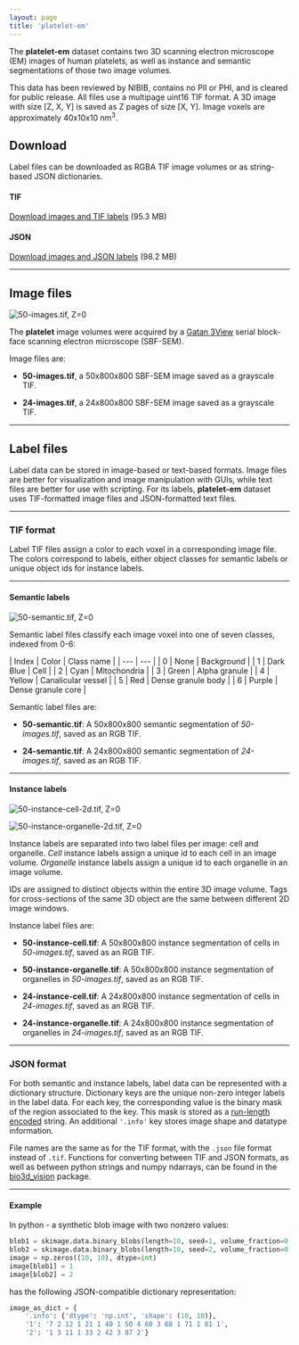 ```yaml
---
layout: page
title: 'platelet-em'
---
```


The **platelet-em** dataset contains two 3D scanning electron microscope (EM) images of human platelets, as well as instance and semantic segmentations of those two image volumes.

This data has been reviewed by NIBIB, contains no PII or PHI, and is cleared for public release. All files use a multipage uint16 TIF format. A 3D image with size [Z, X, Y] is saved as Z pages of size [X, Y]. Image voxels are approximately 40x10x10 nm<sup>3</sup>. 

## Download

Label files can be downloaded as RGBA TIF image volumes or as string-based JSON dictionaries. 

#### TIF

[Download images and TIF labels](https://www.dropbox.com/s/pvrfnurjq11k0l3/images_and_labels_rgba.zip?dl=1) (95.3 MB)

#### JSON

[Download images and JSON labels](https://www.dropbox.com/s/tgmwv9kegijfrao/images_and_labels_json.zip?dl=1) (98.2 MB)

---

## Image files

![50-images.tif, Z=0](media/50-images.png)

The **platelet** image volumes were acquired by a [Gatan 3View](https://www.gatan.com/products/sem-imaging-spectroscopy/3view-system) serial block-face scanning electron microscope (SBF-SEM). 

Image files are: 

- **50-images.tif**, a 50x800x800 SBF-SEM image saved as a grayscale TIF.

- **24-images.tif**, a 24x800x800 SBF-SEM image saved as a grayscale TIF.

---

## Label files

Label data can be stored in image-based or text-based formats. Image files are better for visualization and image manipulation with GUIs, while text files are better for use with scripting. For its labels, **platelet-em** dataset uses TIF-formatted image files and JSON-formatted text files.

---

### TIF format 

Label TIF files assign a color to each voxel in a corresponding image file. The colors correspond to labels, either object classes for semantic labels or unique object ids for instance labels.

---

#### Semantic labels

![50-semantic.tif, Z=0](media/50-semantic.png)

Semantic label files classify each image voxel into one of seven classes, indexed from 0-6:

| Index | Color | Class name |
| --- | --- |
| 0 | None | Background |
| 1 | Dark Blue | Cell |
| 2 | Cyan | Mitochondria |
| 3 | Green | Alpha granule |
| 4 | Yellow | Canalicular vessel |
| 5 | Red | Dense granule body |
| 6 | Purple | Dense granule core |

Semantic label files are:

- **50-semantic.tif**: A 50x800x800 semantic segmentation of _50-images.tif_, saved as an RGB TIF.

- **24-semantic.tif**: A 24x800x800 semantic segmentation of _24-images.tif_, saved as an RGB TIF.

---

#### Instance labels

![50-instance-cell-2d.tif, Z=0](media/50-instance-cell.png)

![50-instance-organelle-2d.tif, Z=0](media/50-instance-organelle.png)

Instance labels are separated into two label files per image: cell and organelle. _Cell_ instance labels assign a unique id to each cell in an image volume. _Organelle_ instance labels assign a unique id to each organelle in an image volume. 

IDs are assigned to distinct objects within the entire 3D image volume. Tags for cross-sections of the same 3D object are the same between different 2D image windows.

Instance label files are:

- **50-instance-cell.tif**: A 50x800x800 instance segmentation of cells in _50-images.tif_, saved as an RGB TIF.

- **50-instance-organelle.tif**: A 50x800x800 instance segmentation of organelles in _50-images.tif_, saved as an RGB TIF.

- **24-instance-cell.tif**: A 24x800x800 instance segmentation of cells in _24-images.tif_, saved as an RGB TIF.

- **24-instance-organelle.tif**: A 24x800x800 instance segmentation of organelles in _24-images.tif_, saved as an RGB TIF.

---

### JSON format


For both semantic and instance labels, label data can be represented with a dictionary structure. Dictionary keys are the unique non-zero integer labels in the label data. For each key, the corresponding value is the binary mask of the region associated to the key. This mask is stored as a [run-length encoded](https://www.kaggle.com/paulorzp/run-length-encode-and-decode) string. An additional `'.info'` key stores image shape and datatype information.

File names are the same as for the TIF format, with the `.json` file format instead of `.tif`. Functions for converting between TIF and JSON formats, as well as between python strings and numpy ndarrays, can be found in the [bio3d_vision](https://github.com/bio3d-vision/bio3d_vision) package.

---

#### Example

In python - a synthetic blob image with two nonzero values:


```python
blob1 = skimage.data.binary_blobs(length=10, seed=1, volume_fraction=0.2)
blob2 = skimage.data.binary_blobs(length=10, seed=2, volume_fraction=0.1)
image = np.zeros((10, 10), dtype=int)
image[blob1] = 1
image[blob2] = 2
```

has the following JSON-compatible dictionary representation:

```python
image_as_dict = {
    '.info': {'dtype': 'np.int', 'shape': (10, 10)},
    '1': '7 2 12 1 21 1 40 1 50 4 60 3 68 1 71 1 81 1',
    '2': '1 3 11 1 33 2 42 3 87 2'}
```
